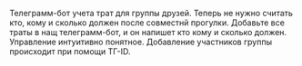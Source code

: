 Телеграмм-бот учета трат для группы друзей. Теперь не нужно считать кто, кому и сколько должен после совместнй прогулки. Добавьте все траты в нащ телеграмм-бот,
и он напишет кто кому и сколько должен. Управление интуитивно понятное. Добавление участников группы происходит при помощи ТГ-ID. 
